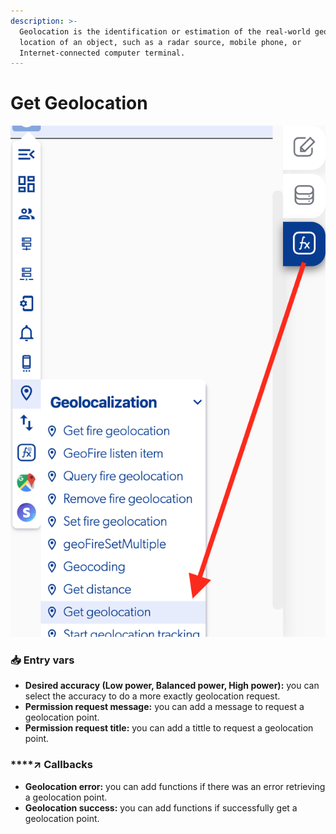 ```yaml
---
description: >-
  Geolocation is the identification or estimation of the real-world geographic
  location of an object, such as a radar source, mobile phone, or
  Internet-connected computer terminal.
---
```


# Get Geolocation

![](../../../.gitbook/assets/captura-de-pantalla-2020-02-10-a-la-s-14.17.13.png)



### 📥 Entry vars <a id="entry-vars"></a>

* **Desired accuracy \(Low power, Balanced power, High power\):** you can select the accuracy to do a more exactly geolocation request.
* **Permission request message:** you can add a message to request a geolocation point.
* **Permission request title:** you can add a tittle to request a geolocation point.

### \*\*\*\*↗ **Callbacks**

* **Geolocation error:** you can add functions if there was an error retrieving a geolocation point.
* **Geolocation success:** you can add functions if successfully get a geolocation point. 

